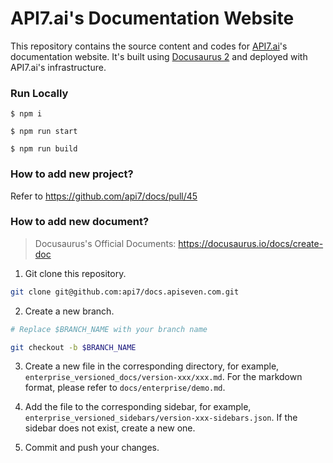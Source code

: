 # API7.ai's Documentation Website

This repository contains the source content and codes for [API7.ai](https://docs.apiseven.com/)'s documentation website. It's built using [Docusaurus 2](https://docusaurus.io/) and deployed with API7.ai's infrastructure.

### Run Locally

```
$ npm i

$ npm run start

$ npm run build
```

### How to add new project?

Refer to https://github.com/api7/docs/pull/45

### How to add new document?

> Docusaurus's Official Documents: https://docusaurus.io/docs/create-doc

1. Git clone this repository.

```bash
git clone git@github.com:api7/docs.apiseven.com.git
```

2. Create a new branch.

```bash
# Replace $BRANCH_NAME with your branch name

git checkout -b $BRANCH_NAME
```

3. Create a new file in the corresponding directory, for example, `enterprise_versioned_docs/version-xxx/xxx.md`. For the markdown format, please refer to `docs/enterprise/demo.md`.

4. Add the file to the corresponding sidebar, for example, `enterprise_versioned_sidebars/version-xxx-sidebars.json`. If the sidebar does not exist, create a new one.

5. Commit and push your changes.
